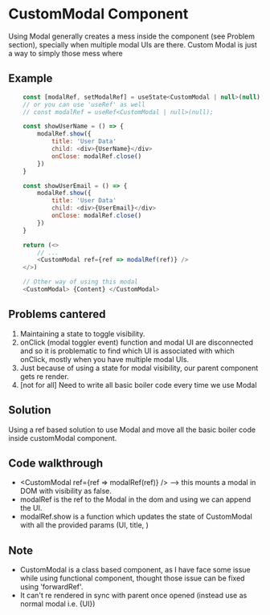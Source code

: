 # CustomModal Component

Using Modal generally creates a mess inside the component (see Problem section), specially when multiple modal UIs are there. Custom Modal is just a way to simply those mess where

## Example

```js
    const [modalRef, setModalRef] = useState<CustomModal | null>(null);
    // or you can use 'useRef' as well
    // const modalRef = useRef<CustomModal | null>(null);

    const showUserName = () => {
        modalRef.show({
            title: 'User Data'
            child: <div>{UserName}</div>
            onClose: modalRef.close()
        })
    }

    const showUserEmail = () => {
        modalRef.show({
            title: 'User Data'
            child: <div>{UserEmail}</div>
            onClose: modalRef.close()
        })
    }

    return (<>
        // ...
        <CustomModal ref={ref => modalRef(ref)} />
    </>)

    // Other way of using this modal
    <CustomModal> {Content} </CustomModal>
```

## Problems cantered

1. Maintaining a state to toggle visibility.
2. onClick (modal toggler event) function and modal UI are disconnected and so it is problematic to find which UI is associated with which onClick, mostly when you have multiple modal UIs.
3. Just because of using a state for modal visibility, our parent component gets re render.
4. [not for all] Need to write all basic boiler code every time we use Modal

## Solution

Using a ref based solution to use Modal and move all the basic boiler code inside customModal component.

## Code walkthrough

- <CustomModal ref={ref => modalRef(ref)} /> --> this mounts a modal in DOM with visibility as false.
- modalRef is the ref to the Modal in the dom and using we can append the UI.
- modalRef.show is a function which updates the state of CustomModal with all the provided params (UI, title, )

## Note

- CustomModal is a class based component, as I have face some issue while using functional component, thought those issue can be fixed using 'forwardRef'.
- It can't re rendered in sync with parent once opened (instead use as normal modal i.e. <Modal>{UI}</Modal>)
